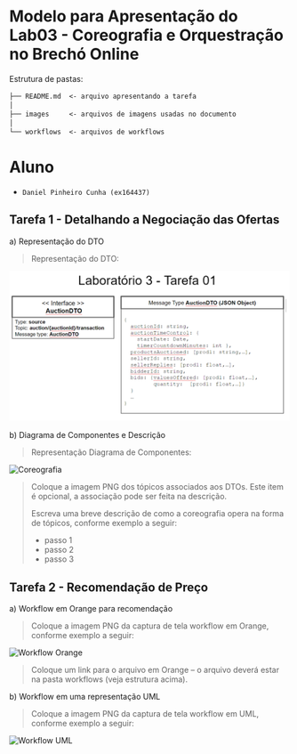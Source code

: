 # Modelo para Apresentação do Lab03 - Coreografia e Orquestração no Brechó Online

Estrutura de pastas:

~~~
├── README.md  <- arquivo apresentando a tarefa
│
├── images     <- arquivos de imagens usadas no documento
│
└── workflows  <- arquivos de workflows
~~~

# Aluno
* `Daniel Pinheiro Cunha (ex164437)`

## Tarefa 1 - Detalhando a Negociação das Ofertas

a) Representação do DTO

> Representação do DTO:
>
![DTO](images/DTO-Diagram-Lab03-T1.png)

b) Diagrama de Componentes e Descrição

> Representação Diagrama de Componentes:
>
![Coreografia](images/coreografia.png)
>
> Coloque a imagem PNG dos tópicos associados aos DTOs. Este item é opcional, a associação pode ser feita na descrição.
>
> Escreva uma breve descrição de como a coreografia opera na forma de tópicos, conforme exemplo a seguir:
>
> * passo 1
> * passo 2
> * passo 3

## Tarefa 2 - Recomendação de Preço

a) Workflow em Orange para recomendação

> Coloque a imagem PNG da captura de tela workflow em Orange, conforme exemplo a seguir:
>
![Workflow Orange](images/example-workflow-orange.png)
>
> Coloque um link para o arquivo em Orange – o arquivo deverá estar na pasta workflows (veja estrutura acima).

b) Workflow em uma representação UML

> Coloque a imagem PNG da captura de tela workflow em UML, conforme exemplo a seguir:
>
![Workflow UML](images/example-workflow-uml.png)
